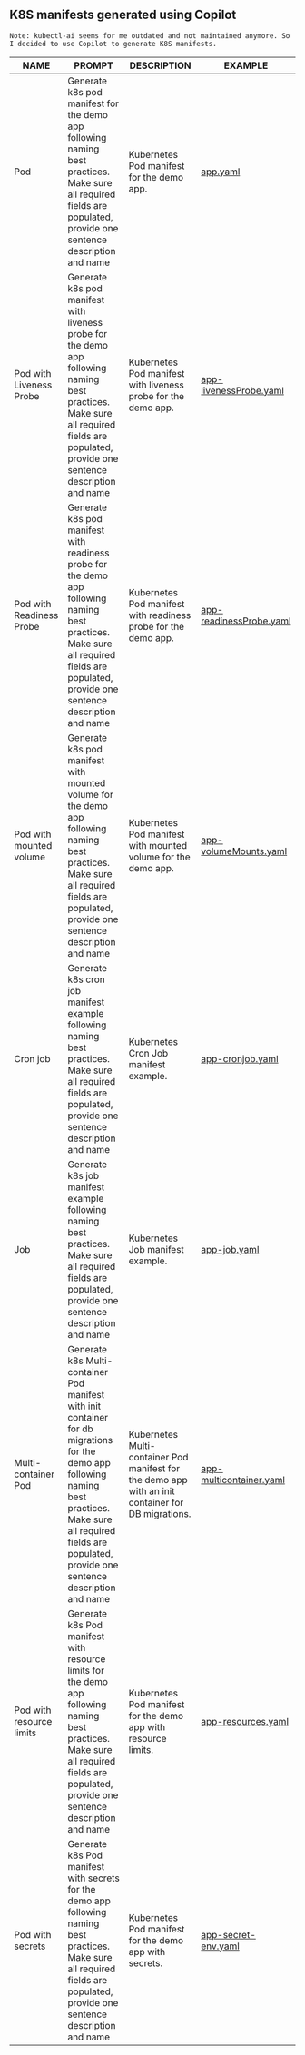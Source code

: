 ## K8S manifests generated using Copilot

```
Note: kubectl-ai seems for me outdated and not maintained anymore. So I decided to use Copilot to generate K8S manifests.
```


| NAME | PROMPT | DESCRIPTION | EXAMPLE |
|------|--------|-------------|---------|
| Pod | Generate k8s pod manifest for the demo app following naming best practices. Make sure all required fields are populated, provide one sentence description and name | Kubernetes Pod manifest for the demo app. | [app.yaml](./yaml/app.yaml) |
| Pod with Liveness Probe | Generate k8s pod manifest with liveness probe for the demo app following naming best practices. Make sure all required fields are populated, provide one sentence description and name | Kubernetes Pod manifest with liveness probe for the demo app. | [app-livenessProbe.yaml](./yaml/app-livenessProbe.yaml) |
| Pod with Readiness Probe | Generate k8s pod manifest with readiness probe for the demo app following naming best practices. Make sure all required fields are populated, provide one sentence description and name | Kubernetes Pod manifest with readiness probe for the demo app. | [app-readinessProbe.yaml](./yaml/app-readinessProbe.yaml) |
| Pod with mounted volume | Generate k8s pod manifest with mounted volume for the demo app following naming best practices. Make sure all required fields are populated, provide one sentence description and name | Kubernetes Pod manifest with mounted volume for the demo app. | [app-volumeMounts.yaml](./yaml/app-volumeMounts.yaml) |
| Cron job | Generate k8s cron job manifest example following naming best practices. Make sure all required fields are populated, provide one sentence description and name | Kubernetes Cron Job manifest example. | [app-cronjob.yaml](./yaml/app-cronjob.yaml) |
| Job | Generate k8s job manifest example following naming best practices. Make sure all required fields are populated, provide one sentence description and name | Kubernetes Job manifest example. | [app-job.yaml](./yaml/app-job.yaml) |
| Multi-container Pod | Generate k8s Multi-container Pod manifest with init container for db migrations for the demo app following naming best practices. Make sure all required fields are populated, provide one sentence description and name | Kubernetes Multi-container Pod manifest for the demo app with an init container for DB migrations. | [app-multicontainer.yaml](./yaml/app-multicontainer.yaml) |
| Pod with resource limits | Generate k8s Pod manifest with resource limits for the demo app following naming best practices. Make sure all required fields are populated, provide one sentence description and name | Kubernetes Pod manifest for the demo app with resource limits. | [app-resources.yaml](./yaml/app-resources.yaml) |
| Pod with secrets | Generate k8s Pod manifest with secrets for the demo app following naming best practices. Make sure all required fields are populated, provide one sentence description and name | Kubernetes Pod manifest for the demo app with secrets. | [app-secret-env.yaml](./yaml/app-secret-env.yaml) |
